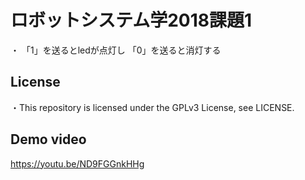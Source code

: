 # ロボットシステム学2018課題1
・  「1」を送るとledが点灯し
    「0」を送ると消灯する


## License
・This repository is licensed under the GPLv3 License, see LICENSE.

## Demo video
https://youtu.be/ND9FGGnkHHg
